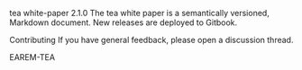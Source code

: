 tea white-paper 2.1.0
The tea white paper is a semantically versioned, Markdown document. New releases are deployed to Gitbook.

Contributing
If you have general feedback, please open a discussion thread.

EAREM-TEA
